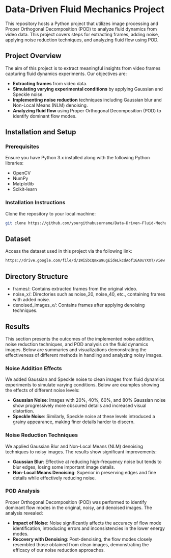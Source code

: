 # Data-Driven Fluid Mechanics Project

This repository hosts a Python project that utilizes image processing and Proper Orthogonal Decomposition (POD) to analyze fluid dynamics from video data. This project covers steps for extracting frames, adding noise, applying noise reduction techniques, and analyzing fluid flow using POD.

## Project Overview

The aim of this project is to extract meaningful insights from video frames capturing fluid dynamics experiments. Our objectives are:
- **Extracting frames** from video data.
- **Simulating varying experimental conditions** by applying Gaussian and Speckle noise.
- **Implementing noise reduction** techniques including Gaussian blur and Non-Local Means (NLM) denoising.
- **Analyzing fluid flow** using Proper Orthogonal Decomposition (POD) to identify dominant flow modes.

## Installation and Setup

### Prerequisites
Ensure you have Python 3.x installed along with the following Python libraries:
- OpenCV
- NumPy
- Matplotlib
- Scikit-learn

### Installation Instructions
Clone the repository to your local machine:
```bash
git clone https://github.com/yourgithubusername/Data-Driven-Fluid-Mechanics-Project.git
```
## Dataset
Access the dataset used in this project via the following link:
```bash
https://drive.google.com/file/d/1WiSbCQmxu9ugEideLkcdAof1GA0uYXXT/view
```

## Directory Structure
- frames/: Contains extracted frames from the original video.
- noise_x/: Directories such as noise_20, noise_40, etc., containing frames with added noise.
- denoised_images_x/: Contains frames after applying denoising techniques.
## Results

This section presents the outcomes of the implemented noise addition, noise reduction techniques, and POD analysis on the fluid dynamics images. Below are summaries and visualizations demonstrating the effectiveness of different methods in handling and analyzing noisy images.

### Noise Addition Effects

We added Gaussian and Speckle noise to clean images from fluid dynamics experiments to simulate varying conditions. Below are examples showing the effects of different noise levels:

- **Gaussian Noise**: Images with 20%, 40%, 60%, and 80% Gaussian noise show progressively more obscured details and increased visual distortion.
- **Speckle Noise**: Similarly, Speckle noise at these levels introduced a grainy appearance, making finer details harder to discern.

### Noise Reduction Techniques

We applied Gaussian Blur and Non-Local Means (NLM) denoising techniques to noisy images. The results show significant improvements:

- **Gaussian Blur**: Effective at reducing high-frequency noise but tends to blur edges, losing some important image details.
- **Non-Local Means Denoising**: Superior in preserving edges and fine details while effectively reducing noise.

### POD Analysis

Proper Orthogonal Decomposition (POD) was performed to identify dominant flow modes in the original, noisy, and denoised images. The analysis revealed:

- **Impact of Noise**: Noise significantly affects the accuracy of flow mode identification, introducing errors and inconsistencies in the lower energy modes.
- **Recovery with Denoising**: Post-denoising, the flow modes closely resembled those obtained from clean images, demonstrating the efficacy of our noise reduction approaches.
